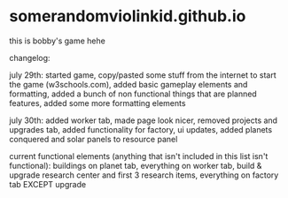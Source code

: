 # somerandomviolinkid.github.io

this is bobby's game hehe

changelog:

july 29th:
started game, copy/pasted some stuff from the internet to start the game (w3schools.com), added basic gameplay elements and formatting, added a bunch of non functional things that are planned features, added some more formatting elements

july 30th:
added worker tab, made page look nicer, removed projects and upgrades tab, added functionality for factory, ui updates, added planets conquered and solar panels to resource panel

current functional elements (anything that isn't included in this list isn't functional):
buildings on planet tab, everything on worker tab, build & upgrade research center and first 3 research items, everything on factory tab EXCEPT upgrade
